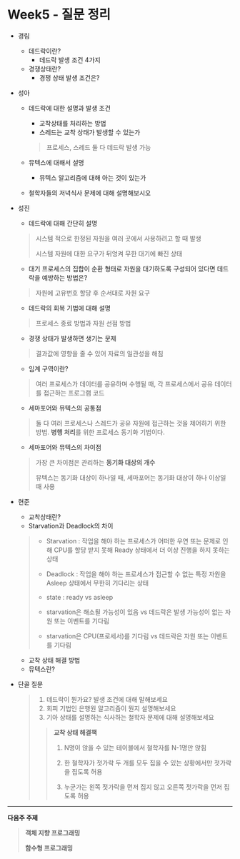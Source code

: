 # Week5 - 질문 정리

- 경림

  - 데드락이란?
    - 데드락 발생 조건 4가지
  - 경쟁상태란?
    - 경쟁 상태 발생 조건은?

- 성아

  - 데드락에 대한 설명과 발생 조건

    - 교착상태를 처리하는 방법
    - 스레드는 교착 상태가 발생할 수 있는가

    > 프로세스, 스레드 둘 다 데드락 발생 가능

  - 뮤텍스에 대해서 설명

    - 뮤텍스 알고리즘에 대해 아는 것이 있는가

  - 철학자들의 저녁식사 문제에 대해 설명해보시오

- 성진

  - 데드락에 대해 간단히 설명

  > 시스템 적으로 한정된 자원을 여러 곳에서 사용하려고 할 때 발생
  >
  > 시스템 자원에 대한 요구가 뒤엉켜 무한 대기에 빠진 상태

  - 대기 프로세스의 집합이 순환 형태로 자원을 대기하도록 구성되어 있다면 데드락을 예방하는 방법은?

  > 자원에 고유번호 할당 후 순서대로 자원 요구

  - 데드락의 회복 기법에 대해 설명

  > 프로세스 종료 방법과 자원 선점 방법

  - 경쟁 상태가 발생하면 생기는 문제

  > 결과값에 영향을 줄 수 있어 자료의 일관성을 해침

  - 임계 구역이란?

  > 여러 프로세스가 데이터를 공유하며 수행될 때, 각 프로세스에서 공유 데이터를 접근하는 프로그램 코드

  - 세마포어와 뮤텍스의 공통점

  > 둘 다 여러 프로세스나 스레드가 공유 자원에 접근하는 것을 제어하기 위한 방법. **병행 처리**를 위한 프로세스 동기화 기법이다.

  - 세마포어와 뮤텍스의 차이점

  > 가장 큰 차이점은 관리하는 **동기화 대상의 개수**
  >
  > 뮤텍스는 동기화 대상이 하나일 때, 세마포어는 동기화 대상이 하나 이상일 때 사용

- 현준

  - 교착상태란?
  - Starvation과 Deadlock의 차이

  > - Starvation : 작업을 해야 하는 프로세스가 어떠한 우연 또는 문제로 인해 CPU를 할당 받지 못해 Ready 상태에서 더 이상 진행을 하지 못하는 상태
  >
  > - Deadlock : 작업을 해야 하는 프로세스가 접근할 수 없는 특정 자원을 Asleep 상태에서 무한히 기다리는 상태
  > - state : ready vs asleep
  > - starvation은 해소될 가능성이 있음 vs 데드락은 발생 가능성이 없는 자원 또는 이벤트를 기다림
  > - starvation은 CPU(프로세서)를 기다림 vs 데드락은 자원 또는 이벤트를 기다림

  - 교착 상태 해결 방법
  - 뮤텍스란?

- 단골 질문

  > 1. 데드락이 뭔가요? 발생 조건에 대해 말해보세요
  > 2. 회피 기법인 은행원 알고리즘이 뭔지 설명해보세요
  > 3. 기아 상태를 설명하는 식사하는 철학자 문제에 대해 설명해보세요
  >
  > > **교착 상태 해결책**
  > >
  > > 1) N명이 앉을 수 있는 테이블에서 철학자를 N-1명만 앉힘
  > >
  > > 2) 한 철학자가 젓가락 두 개를 모두 집을 수 있는 상황에서만 젓가락을 집도록 허용
  > >
  > > 3) 누군가는 왼쪽 젓가락을 먼저 집지 않고 오른쪽 젓가락을 먼저 집도록 허용

---

**다음주 주제**

> **객체 지향 프로그래밍**
>
> **함수형 프로그래밍**